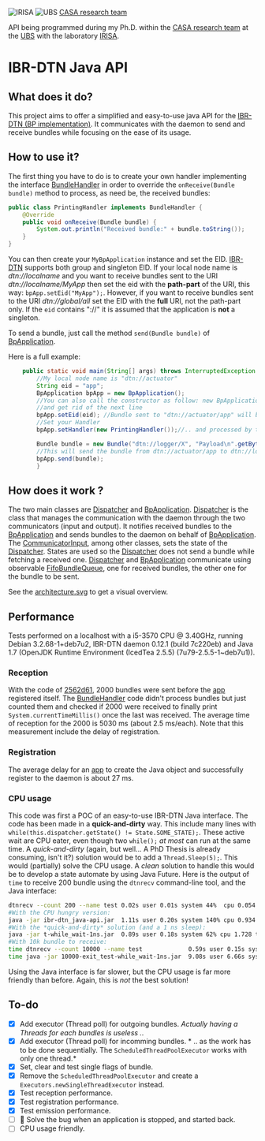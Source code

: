 ![IRISA](https://www.irisa.fr/sites/all/themes/irisa_theme/logo.png)
![UBS](http://www.univ-ubs.fr/images/logoUBS120x110px.jpg)
[CASA research team](http://www-casa.irisa.fr/)

API being programmed during my Ph.D. within the [CASA research team](http://www-casa.irisa.fr/) at the [UBS](http://www.univ-ubs.fr/) with the laboratory [IRISA](https://www.irisa.fr/).

IBR-DTN Java API
================

What does it do?
----------------
This project aims to offer a simplified and easy-to-use java API for the [IBR-DTN (BP implementation)](http://trac.ibr.cs.tu-bs.de/project-cm-2012-ibrdtn/). It communicates with the daemon to send and receive bundles while focusing on the ease of its usage.

How to use it?
--------------
The first thing you have to do is to create your own handler implementing the interface [BundleHandler](src/org/ibrdtnapi/BundleHandler.java) in order to override the `onReceive(Bundle bundle)` method to process, as need be, the received bundles:
```java
public class PrintingHandler implements BundleHandler {
	@Override
	public void onReceive(Bundle bundle) {
		System.out.println("Received bundle:" + bundle.toString());
	}
}
```
You can then create your `MyBpApplication` instance and set the EID. [IBR-DTN](http://trac.ibr.cs.tu-bs.de/project-cm-2012-ibrdtn/) supports both group and singleton EID. If your local node name is *dtn://localname* and you want to receive bundles sent to the URI *dtn://localname/MyApp* then set the eid with the **path-part** of the URI, this way: `bpApp.setEid("MyApp");`. However, if you want to receive bundles sent to the URI *dtn://global/all* set the EID with the **full** URI, not the path-part only. If the `eid` contains "://" it is assumed that the application is **not** a singleton.

To send a bundle, just call the method `send(Bundle bundle)` of [BpApplication](src/org/ibrdtnapi/BpApplication.java).

Here is a full example:
```java
    public static void main(String[] args) throws InterruptedException {
        //My local node name is "dtn://actuator"
        String eid = "app";
        BpApplication bpApp = new BpApplication();
        //You can also call the constructor as follow: new BpApplication(eid);
        //and get rid of the next line  
        bpApp.setEid(eid); //Bundle sent to "dtn://actuator/app" will be received..
        //Set your Handler
        bpApp.setHandler(new PrintingHandler());//.. and processed by this handler.

        Bundle bundle = new Bundle("dtn://logger/X", "Payload\n".getBytes());
        //This will send the bundle from dtn://actuator/app to dtn://logger/X, with the payload "Payload\n".
        bpApp.send(bundle);
        }
```

How does it work ?
------------------
The two main classes are [Dispatcher](src/org/ibrdtnapi/dispatcher/Dispatcher.java) and [BpApplication](src/org/ibrdtnapi/BpApplication.java). [Dispatcher](src/org/ibrdtnapi/dispatcher/Dispatcher.java) is the class that manages the communication with the daemon through the two communicators (input and output). It notifies received bundles to the [BpApplication](src/org/ibrdtnapi/BpApplication.java) and sends bundles to the daemon on behalf of [BpApplication](src/org/ibrdtnapi/BpApplication.java). The [CommunicatorInput](src/org/ibrdtnapi/dispatcher/CommunicatorInput.java), among other classes, sets the state of the [Dispatcher](src/org/ibrdtnapi/dispatcher/Dispatcher.java). States are used so the [Dispatcher](src/org/ibrdtnapi/dispatcher/Dispatcher.java) does not send a bundle while fetching a received one.
[Dispatcher](src/org/ibrdtnapi/dispatcher/Dispatcher.java) and [BpApplication](src/org/ibrdtnapi/BpApplication.java) communicate using observable [FifoBundleQueue](src/org/ibrdtnapi/entities/FifoBundleQueue.java), one for received bundles, the other one for the bundle to be sent.

See the [architecture.svg](imgs/architecture.svg) to get a visual overview.

Performance
-----------
Tests performed on a localhost with a i5-3570 CPU @ 3.40GHz, running Debian 3.2.68-1+deb7u2, IBR-DTN daemon 0.12.1 (build 7c220eb) and Java 1.7 (OpenJDK Runtime Environment (IcedTea 2.5.5) (7u79-2.5.5-1~deb7u1)).
### Reception
With the code of [2562d61](https://github.com/auzias/ibrdtn-api/commit/2562d61bb35ae34c9f2d0cf1444ef93f69be1f20), 2000 bundles were sent before the  [app](src/org/ibrdtnapi/BpApplication.java) registered itself. The [BundleHandler](src/org/ibrdtnapi/BundleHandler.java) code didn't process bundles but just counted them and checked if 2000 were received to finally print `System.currentTimeMillis()` once the last was received.
The average time of reception for the 2000 is 5030 ms (about  2.5 ms/each).
Note that this measurement include the delay of registration.
### Registration
The average delay for an [app](src/org/ibrdtnapi/BpApplication.java) to create the Java object and successfully register to the daemon is about 27 ms.
### CPU usage
This code was first a POC of an easy-to-use IBR-DTN Java interface. The code has been made in a **quick-and-dirty** way. This include many lines with `while(this.dispatcher.getState() != State.SOME_STATE);`. These active wait are CPU eater, even though two `while();` _at most_ can run at the same time.
A *quick-and-dirty* (again, but well... A PhD Thesis is already consuming, isn't it?) solution would be to add a `Thread.Sleep(5);`. This would (partially) solve the CPU usage.
A *clean* solution to handle this would be to develop a state automate by using Java Future.
Here is the output of `time` to receive 200 bundle using the `dtnrecv` command-line tool, and the Java interface:
````bash
dtnrecv --count 200 --name test 0.02s user 0.01s system 44%  cpu 0.054 total
#With the CPU hungry version:
java -jar ibr-dtn_java-api.jar  1.11s user 0.20s system 140% cpu 0.934 total
#With the *quick-and-dirty* solution (and a 1 ns sleep):
java -jar t-while_wait-1ns.jar  0.89s user 0.18s system 62% cpu 1.728 total
#With 10k bundle to receive:
time dtnrecv --count 10000 --name test             0.59s user 0.15s system 24% cpu 3.097 total
time java -jar 10000-exit_test-while_wait-1ns.jar  9.08s user 6.66s system 23% cpu 1:07.43 total
````
Using the Java interface is far slower, but the CPU usage is far more friendly than before. Again, this is *not* the best solution!

To-do
-----
 - [x] Add executor (Thread poll) for outgoing bundles. *Actually having a Threads for each bundles is useless ..*
 - [x] Add executor (Thread poll) for incomming bundles. * .. as the work has to be done sequentially. The `ScheduledThreadPoolExecutor` works with only one thread.*
 - [x] Set, clear and test single flags of bundle.
 - [x] Remove the `ScheduledThreadPoolExecutor` and create a `Executors.newSingleThreadExecutor` instead.
 - [x] Test reception performance.
 - [x] Test registration performance.
 - [x] Test emission performance.
 - [ ] :bug: Solve the bug when an application is stopped, and started back.
 - [ ] CPU usage friendly.
